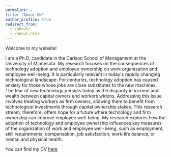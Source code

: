 ```yaml
---
permalink: /
title: "About Me"
author_profile: true
redirect_from: 
  - /about/
  - /about.html
---
```


Welcome to my website!

I am a Ph.D. candidate in the Carlson School of Management at the University of Minnesota. My research focuses on the consequences of technology adoption and employee ownership on work organization and employee well-being. It is particularly relevant in today's rapidly changing technological landscape. For centuries, technology adoption has caused anxiety for those whose jobs are close substitutes to the new machines. The fear of new technology persists today as the disparity in income and wealth between capital owners and workers widens. Addressing this issue involves treating workers as firm owners, allowing them to benefit from technological investments through capital ownership stakes. This research stream, therefore, offers hope for a future where technology and firm ownership can improve employee well-being. My research explores how the adoption of technology and employee ownership influences key measures of the organization of work and employee well-being, such as employment, skill requirements, compensation, job satisfaction, work-life balance, or mental and physical health.

You can find my CV [here](https://drive.google.com/file/d/17OmIjPwZqA4VZlAntr5OYfxMMxMBEKgG/view?usp=sharing)
